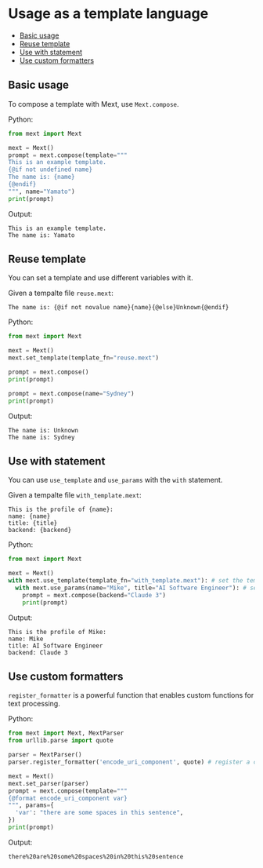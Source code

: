 # Usage as a template language

* [Basic usage](#basic)
* [Reuse template](#reuse)
* [Use with statement](#with_template)
* [Use custom formatters](#register_formatter)

## Basic usage <a id="basic"></a>

To compose a template with Mext, use `Mext.compose`.

Python:
```python
from mext import Mext

mext = Mext()
prompt = mext.compose(template="""
This is an example template.
{@if not undefined name}
The name is: {name}
{@endif}
""", name="Yamato")
print(prompt)
```

Output:
```plaintext
This is an example template.
The name is: Yamato
```
## Reuse template <a id="reuse"></a>

You can set a template and use different variables with it.

Given a tempalte file `reuse.mext`:
```mext
The name is: {@if not novalue name}{name}{@else}Unknown{@endif}
```

Python:
```python
from mext import Mext

mext = Mext()
mext.set_template(template_fn="reuse.mext")

prompt = mext.compose()
print(prompt)

prompt = mext.compose(name="Sydney")
print(prompt)
```

Output:
```plaintext
The name is: Unknown
The name is: Sydney
```
## Use with statement <a id="with_template"></a>

You can use `use_template` and `use_params` with the `with` statement.

Given a tempalte file `with_template.mext`:
```mext
This is the profile of {name}:
name: {name}
title: {title}
backend: {backend}
```

Python:
```python
from mext import Mext

mext = Mext()
with mext.use_template(template_fn="with_template.mext"): # set the template
  with mext.use_params(name="Mike", title="AI Software Engineer"): # set the parameters for the template
    prompt = mext.compose(backend="Claude 3")
    print(prompt)

```

Output:
```plaintext
This is the profile of Mike:
name: Mike
title: AI Software Engineer
backend: Claude 3
```
## Use custom formatters <a id="register_formatter"></a>

`register_formatter` is a powerful function that enables custom functions for text processing.

Python:
```python
from mext import Mext, MextParser
from urllib.parse import quote

parser = MextParser()
parser.register_formatter('encode_uri_component', quote) # register a custom formatter 'encode_uri_component'

mext = Mext()
mext.set_parser(parser)
prompt = mext.compose(template="""
{@format encode_uri_component var}
""", params={
  'var': "there are some spaces in this sentence",
})
print(prompt)
```

Output:
```plaintext
there%20are%20some%20spaces%20in%20this%20sentence
```